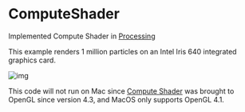 # ComputeShader
Implemented Compute Shader in [Processing](https://processing.org/)

This example renders 1 million particles on an Intel Iris 640 integrated graphics card.

![img](img/ComputeShaderColor.gif)

This code will not run on Mac since [Compute Shader](https://www.khronos.org/opengl/wiki/Compute_Shader) was brought to OpenGL since version 4.3, and MacOS only supports OpenGL 4.1.
